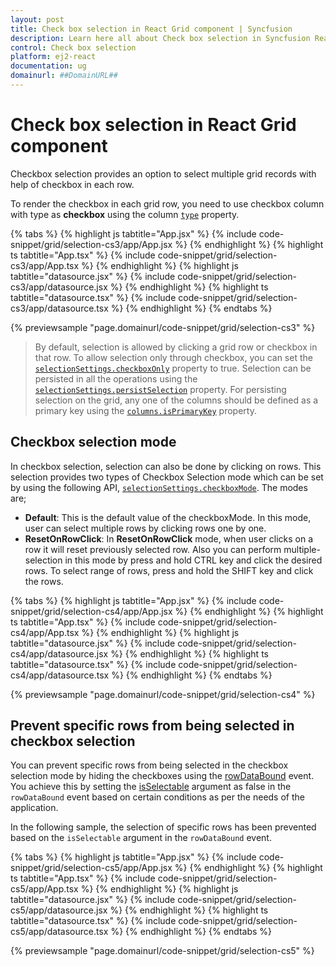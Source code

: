 ```yaml
---
layout: post
title: Check box selection in React Grid component | Syncfusion
description: Learn here all about Check box selection in Syncfusion React Grid component of Syncfusion Essential JS 2 and more.
control: Check box selection 
platform: ej2-react
documentation: ug
domainurl: ##DomainURL##
---
```


# Check box selection in React Grid component

Checkbox selection provides an option to select multiple grid records with help of checkbox in each row.

To render the checkbox in each grid row, you need to use checkbox column with type as
**checkbox** using the  column [`type`](https://ej2.syncfusion.com/angular/documentation/api/grid/column/#type) property.

{% tabs %}
{% highlight js tabtitle="App.jsx" %}
{% include code-snippet/grid/selection-cs3/app/App.jsx %}
{% endhighlight %}
{% highlight ts tabtitle="App.tsx" %}
{% include code-snippet/grid/selection-cs3/app/App.tsx %}
{% endhighlight %}
{% highlight js tabtitle="datasource.jsx" %}
{% include code-snippet/grid/selection-cs3/app/datasource.jsx %}
{% endhighlight %}
{% highlight ts tabtitle="datasource.tsx" %}
{% include code-snippet/grid/selection-cs3/app/datasource.tsx %}
{% endhighlight %}
{% endtabs %}

 {% previewsample "page.domainurl/code-snippet/grid/selection-cs3" %}

> By default, selection is allowed by clicking a grid row or checkbox in that row. To allow selection only through checkbox,
you can set the
[`selectionSettings.checkboxOnly`](https://ej2.syncfusion.com/angular/documentation/api/grid/selectionSettings/#checkboxonly) property to true.
> Selection can be persisted in all the operations using the
[`selectionSettings.persistSelection`](https://ej2.syncfusion.com/angular/documentation/api/grid/selectionSettings/#persistselection) property.
For persisting selection on the grid, any one of the columns should be defined as a primary key using the
[`columns.isPrimaryKey`](https://ej2.syncfusion.com/angular/documentation/api/grid/column/#isprimarykey) property.

## Checkbox selection mode

In checkbox selection, selection can also be done by clicking on rows. This selection provides two types of Checkbox Selection mode which can be set by using the following API, [`selectionSettings.checkboxMode`](https://ej2.syncfusion.com/angular/documentation/api/grid/selectionSettings/#checkboxmode). The modes are;

* **Default**: This is the default value of the checkboxMode. In this mode, user can select multiple rows by clicking rows one by one.
* **ResetOnRowClick**: In **ResetOnRowClick** mode, when user clicks on a row it will reset previously selected row. Also you can perform multiple-selection in this mode by press
and hold CTRL key and click the desired rows. To select range of rows, press and hold the SHIFT key and click the rows.

{% tabs %}
{% highlight js tabtitle="App.jsx" %}
{% include code-snippet/grid/selection-cs4/app/App.jsx %}
{% endhighlight %}
{% highlight ts tabtitle="App.tsx" %}
{% include code-snippet/grid/selection-cs4/app/App.tsx %}
{% endhighlight %}
{% highlight js tabtitle="datasource.jsx" %}
{% include code-snippet/grid/selection-cs4/app/datasource.jsx %}
{% endhighlight %}
{% highlight ts tabtitle="datasource.tsx" %}
{% include code-snippet/grid/selection-cs4/app/datasource.tsx %}
{% endhighlight %}
{% endtabs %}

 {% previewsample "page.domainurl/code-snippet/grid/selection-cs4" %}

## Prevent specific rows from being selected in checkbox selection

You can prevent specific rows from being selected in the checkbox selection mode by hiding the checkboxes using the [rowDataBound](https://ej2.syncfusion.com/angular/documentation/api/grid/#rowdatabound) event. You achieve this by setting the [isSelectable](https://ej2.syncfusion.com/angular/documentation/api/grid/rowDataBoundEventArgs/#isselectable) argument as false in the `rowDataBound` event based on certain conditions as per the needs of the application.

In the following sample, the selection of specific rows has been prevented based on the `isSelectable` argument in the `rowDataBound` event.

{% tabs %}
{% highlight js tabtitle="App.jsx" %}
{% include code-snippet/grid/selection-cs5/app/App.jsx %}
{% endhighlight %}
{% highlight ts tabtitle="App.tsx" %}
{% include code-snippet/grid/selection-cs5/app/App.tsx %}
{% endhighlight %}
{% highlight js tabtitle="datasource.jsx" %}
{% include code-snippet/grid/selection-cs5/app/datasource.jsx %}
{% endhighlight %}
{% highlight ts tabtitle="datasource.tsx" %}
{% include code-snippet/grid/selection-cs5/app/datasource.tsx %}
{% endhighlight %}
{% endtabs %}

 {% previewsample "page.domainurl/code-snippet/grid/selection-cs5" %}